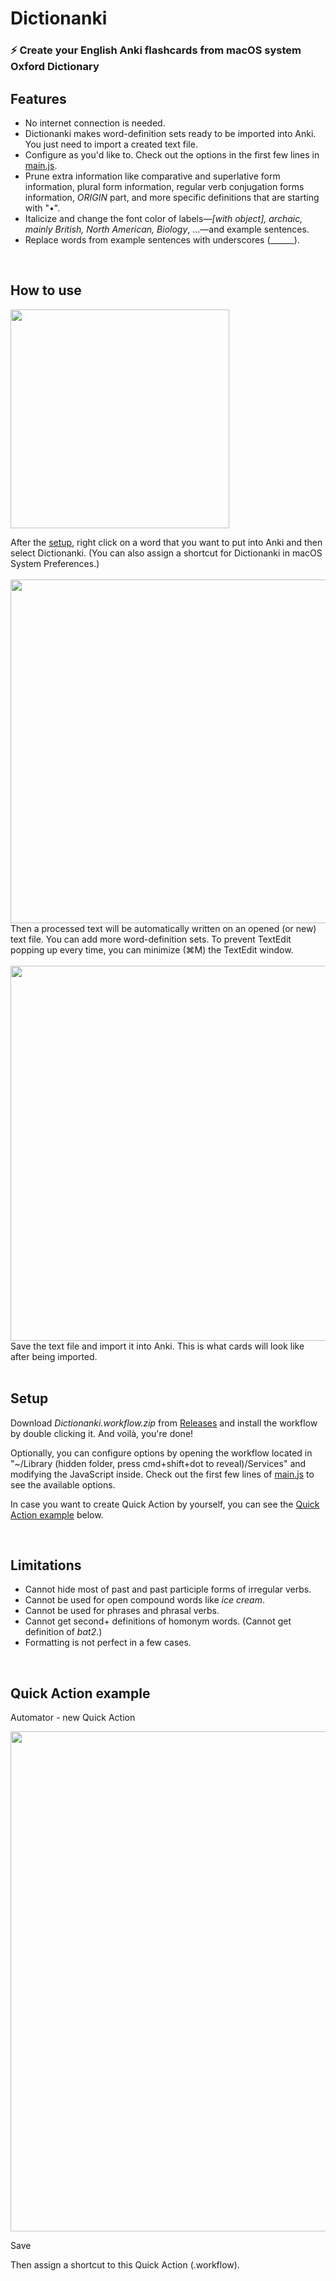 # Dictionanki

### ⚡️ Create your English Anki flashcards from macOS system Oxford Dictionary

## Features
- No internet connection is needed.
- Dictionanki makes word-definition sets ready to be imported into Anki. You just need to import a created text file.
- Configure as you'd like to. Check out the options in the first few lines in [main.js](https://github.com/seungwoochoe/dictionanki/blob/main/main.js).
- Prune extra information like comparative and superlative form information, plural form information, regular verb conjugation forms information, *ORIGIN* part, and more specific definitions that are starting with "•".
- Italicize and change the font color of labels—*[with object], archaic, mainly British, North American, Biology*, ...—and example sentences.
- Replace words from example sentences with underscores (______).
<br/>

## How to use
<img src="https://github.com/seungwoochoe/dictionanki/blob/main/images/1.jpg" width="350">  

After the [setup](https://github.com/seungwoochoe/dictionanki#Setup), right click on a word that you want to put into Anki and then select Dictionanki.
(You can also assign a shortcut for Dictionanki in macOS System Preferences.)
<br/>
<br/>
<img src="https://github.com/seungwoochoe/dictionanki/blob/main/images/2.png" width="550">  
Then a processed text will be automatically written on an opened (or new) text file. You can add more word-definition sets. To prevent TextEdit popping up every time, you can minimize (⌘M) the TextEdit window.
<br/>
<br/>
<img src="https://github.com/seungwoochoe/dictionanki/blob/main/images/3-1.png" width="600">  
Save the text file and import it into Anki. This is what cards will look like after being imported.
<br/>
<br/>

## Setup
Download *Dictionanki.workflow.zip* from [Releases](https://github.com/seungwoochoe/dictionanki/releases) and install the workflow by double clicking it. And voilà, you're done!

Optionally, you can configure options by opening the workflow located in "~/Library (hidden folder, press cmd+shift+dot to reveal)/Services" and modifying the JavaScript inside. Check out the first few lines of [main.js](https://github.com/seungwoochoe/dictionanki/blob/main/main.js) to see the available options.

In case you want to create Quick Action by yourself, you can see the [Quick Action example](https://github.com/seungwoochoe/dictionanki#quick-action-example) below.

<br/>

## Limitations
- Cannot hide most of past and past participle forms of irregular verbs.
- Cannot be used for open compound words like *ice cream*.
- Cannot be used for phrases and phrasal verbs.
- Cannot get second+ definitions of homonym words. (Cannot get definition of *bat2*.)
- Formatting is not perfect in a few cases.
<br/>

## Quick Action example
  
Automator - new Quick Action  
  
<img src="https://github.com/seungwoochoe/dictionanki/blob/main/images/4.png" width="800">  
  
Save
  
Then assign a shortcut to this Quick Action (.workflow).
